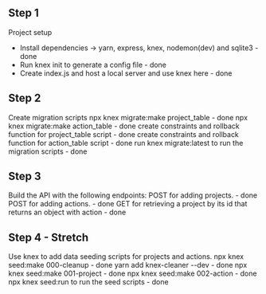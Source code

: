## Step 1
Project setup
- Install dependencies -> yarn, express, knex, nodemon(dev) and sqlite3 - done 
- Run knex init to generate a config file - done
- Create index.js and host a local server and use knex here - done

## Step 2
Create migration scripts 
npx knex migrate:make project_table - done
npx knex migrate:make action_table - done
create constraints and rollback function for project_table script - done
create constraints and rollback function for action_table script - done
run knex migrate:latest to run the migration scripts - done 

## Step 3
Build the API with the following endpoints:
 POST for adding projects. - done
 POST for adding actions. - done
 GET for retrieving a project by its id that returns an object with action - done


## Step 4 - Stretch
Use knex to add data seeding scripts for projects and actions.
npx knex seed:make 000-cleanup    - done 
yarn add knex-cleaner --dev       - done
npx knex seed:make 001-project    - done
npx knex seed:make 002-action     - done
npx knex seed:run to run the seed scripts   - done